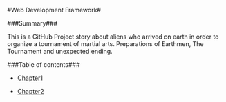 #Web Development Framework#

###Summary###

This is a GitHub Project story about aliens who arrived on earth in order to organize a tournament of martial arts. Preparations of Earthmen, The Tournament and unexpected ending.

###Table of contents###

- [Chapter1](Chapter1.html)

- [Chapter2](Chapter2.html)